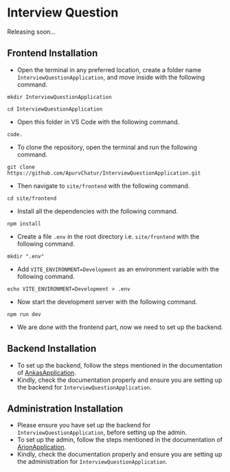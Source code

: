 # Interview Question

Releasing soon...

## Frontend Installation
- Open the terminal in any preferred location, create a folder name `InterviewQuestionApplication`, and move inside with the following command.
```
mkdir InterviewQuestionApplication
```
```
cd InterviewQuestionApplication
```
- Open this folder in VS Code with the following command.
```
code.
```
- To clone the repository, open the terminal and run the following command.
```
git clone https://github.com/ApurvChatur/InterviewQuestionApplication.git
```
- Then navigate to `site/frontend` with the following command.
```
cd site/frontend
```
- Install all the dependencies with the following command.
```
npm install
```
- Create a file `.env` in the root directory i.e. `site/frontend` with the following command.
```
mkdir ".env"
```
- Add `VITE_ENVIRONMENT=Development` as an environment variable with the following command.
``` 
echo VITE_ENVIRONMENT=Development > .env
```
- Now start the development server with the following command.
```
npm run dev
```
- We are done with the frontend part, now we need to set up the backend.

## Backend Installation
- To set up the backend, follow the steps mentioned in the documentation of [AnkasApplication](https://github.com/ApurvChatur/AnkasApplication?tab=readme-ov-file#backend-installation).
- Kindly, check the documentation properly and ensure you are setting up the backend for `InterviewQuestionApplication`.

## Administration Installation
- Please ensure you have set up the backend for `InterviewQuestionApplication`, before setting up the admin.
- To set up the admin, follow the steps mentioned in the documentation of [ArionApplication](https://github.com/ApurvChatur/ArionApplication?tab=readme-ov-file#administration-installation).
- Kindly, check the documentation properly and ensure you are setting up the administration for `InterviewQuestionApplication`.